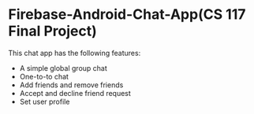 # Firebase-Android-Chat-App(CS 117 Final Project)
This chat app has the following features:
- A simple global group chat
- One-to-to chat
- Add friends and remove friends
- Accept and decline friend request
- Set user profile
